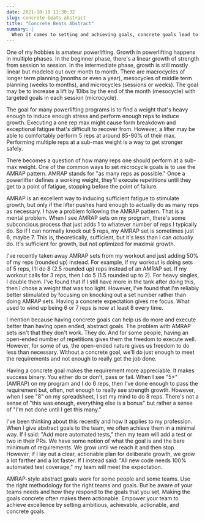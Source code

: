 ```yaml
---
date: 2021-10-10 11:30:32
slug: concrete-beats-abstract
title: "Concrete Beats Abstract"
summary: |
  When it comes to setting and achieving goals, concrete goals lead to better engagement and more actionable steps.  Abstract goals can lead to a shared vision, but concrete goals lead to actual improvements.
---
```

One of my hobbies is amateur powerlifting.  Growth in powerlifting happens in multiple phases.  In the beginner phase, there's a linear growth of strength from session to session.  In the intermediate phase, growth is still mostly linear but modeled out over month to month.  There are macrocycles of longer term planning (months or even a year), mesocycles of middle term planning (weeks to months), and microcycles (sessions or weeks).  The goal may be to increase a lift by 10lbs by the end of the month (mesocycle) with targeted goals in each session (microcycle).

The goal for many powerlifting programs is to find a weight that's heavy enough to induce enough stress and perform enough reps to induce growth.  Executing a one rep max might cause form breakdown and exceptional fatigue that's difficult to recover from.  However, a lifter may be able to comfortably perform 5 reps at around 85-90% of their max.  Performing multiple reps at a sub-max weight is a way to get stronger safely.

There becomes a question of how many reps one should perform at a sub-max weight.  One of the common ways to set microcycle goals is to use the AMRAP pattern.  AMRAP stands for "as many reps as possible."  Once a powerlifter defines a working weight, they'll execute repetitions until they get to a point of fatigue, stopping before the point of failure.

AMRAP is an excellent way to inducing sufficient fatigue to stimulate growth, but only if the lifter pushes hard enough to actually do as many reps as necessary.  I have a problem following the AMRAP pattern.  That is a mental problem.  When I see AMRAP sets on my program, there's some subconcious process that just adds 1 to whatever number of reps I typically do.  So if I can normally knock out 5 reps, my AMRAP set is sometimes just 6, maybe 7.  This is, theoretically, sufficient, but it's less than I can *actually* do.  It's sufficient for growth, but not optimized for maximal growth.

I've recently taken away AMRAP sets from my workout and just adding 50% of my reps (rounded up) instead.  For example, if my workout is doing sets of 5 reps, I'll do 8 (2.5 rounded up) reps instead of an AMRAP set.  If my workout calls for 3 reps, then I do 5 (1.5 rounded up to 2).  For heavy singles, I double them.  I've found that if I still have more in the tank after doing this, then I chose a weight that was too light.  However, I've found that I'm reliably better stimulated by focusing on knocking out a set number rather than doing AMRAP sets.  Having a concrete expectation gives me focus.  What used to wind up being 6 or 7 reps is now at least 8 every time.

I mention because having concrete goals can help us do more and execute better than having open ended, abstract goals.  The problem with AMRAP sets isn't that they don't work.  They do.  And for some people, having an open-ended number of repetitions gives them the freedom to execute well.  However, for some of us, the open-ended nature gives us freedom to do less than necessary.  Without a concrete goal, we'll do just enough to meet the requirements and not enough to really get the job done.

Having a concrete goal makes the requirement more appreciable.  It makes success binary.  You either do or don't, pass or fail.  When I see "5+" (AMRAP) on my program and I do 6 reps, then I've done enough to pass the requirement but, often, not enough to really see strength growth.  However, when I see "8" on my spreadsheet, I set my mind to do 8 reps.  There's not a sense of "this was enough, everything else is a bonus" but rather a sense of "I'm not done until I get this many."

I've been thinking about this recently and how it applies to my profession.  When I give abstract goals to the team, we often achieve them in a minimal way.  If I said: "Add more automated tests," then my team will add a test or two in their PRs.  We have some notion of what the goal is and the bare minimum of requirements.  We grow until we reach it and then stop.  However, if I lay out a clear, actionable plan for deliberate growth, we grow a lot farther and a lot faster.  If I instead said: "All new code needs 100% automated test coverage," my team will meet the expectation.

AMRAP-style abstract goals work for some people and some teams.  Use the right methodology for the right teams and goals.  But be aware of your teams needs and how they respond to the goals that you set.  Making the goals concrete often makes them actionable.  Empower your team to achieve excellence by setting ambitious, achievable, actionable, and concrete goals.
